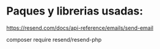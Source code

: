 # Paques y librerias usadas:



https://resend.com/docs/api-reference/emails/send-email



composer require resend/resend-php
